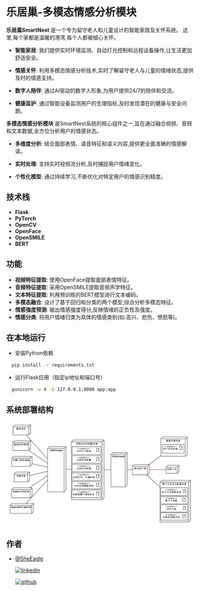 
# 乐居巢-多模态情感分析模块

**乐居巢SmartNest** 是一个专为留守老人和儿童设计的智能家居及关怀系统。
这里,每个家都是温暖的港湾,每个人都被细心关怀。

- **智能家居**: 我们提供实时环境监测、自动灯光控制和远程设备操作,让生活更加舒适安全。

- **情感关怀**: 利用多模态情感分析技术,实时了解留守老人与儿童的情绪状态,提供及时的情感支持。

- **数字人陪伴**: 通过AI驱动的数字人形象,为用户提供24/7的陪伴和交流。

- **健康监护**: 通过智能设备监测用户的生理指标,及时发现潜在的健康与安全问题。


**多模态情感分析模块** 是SmartNest系统的核心组件之一,旨在通过融合视频、音频和文本数据,全方位分析用户的情感状态。

- **多维度分析**: 结合面部表情、语音特征和语义内容,提供更全面准确的情感解读。

- **实时处理**: 支持实时视频流分析,及时捕捉用户情绪变化。

- **个性化模型**: 通过持续学习,不断优化对特定用户的情感识别精度。


## 技术栈

- **Flask**
- **PyTorch**
- **OpenCV**
- **OpenFace**
- **OpenSMILE**
- **BERT**

## 功能

- **视频特征提取**: 使用OpenFace提取面部表情特征。
- **音频特征提取**: 采用OpenSMILE提取音频声学特征。
- **文本特征提取**: 利用预训练的BERT模型进行文本编码。
- **多模态融合**: 设计了基于回归和分类的两个模型,综合分析多模态特征。
- **情感强度预测**: 输出情感强度得分,反映情绪的正负性及强度。
- **情感分类**: 将用户情绪归类为具体的情感类别(如:高兴、悲伤、愤怒等)。

## 在本地运行

- 安装Python依赖

```bash
  pip install -r requirements.txt
```

- 运行Flask应用（指定ip地址和端口号）

```bash
  gunicorn -w 4 -b 127.0.0.1:8000 app:app
```

## 系统部署结构


![img.png](img.png)

## 作者

- [@SheEagle](https://github.com/SheEagle)

  [![linkedin](https://img.shields.io/badge/linkedin-0A66C2?style=for-the-badge&logo=linkedin&logoColor=white)](https://www.linkedin.com/in/xiru-wang-551103248/)

  [![github](https://img.shields.io/badge/GitHub-000000?style=for-the-badge&logo=github&logoColor=white)](https://github.com/SheEagle)




